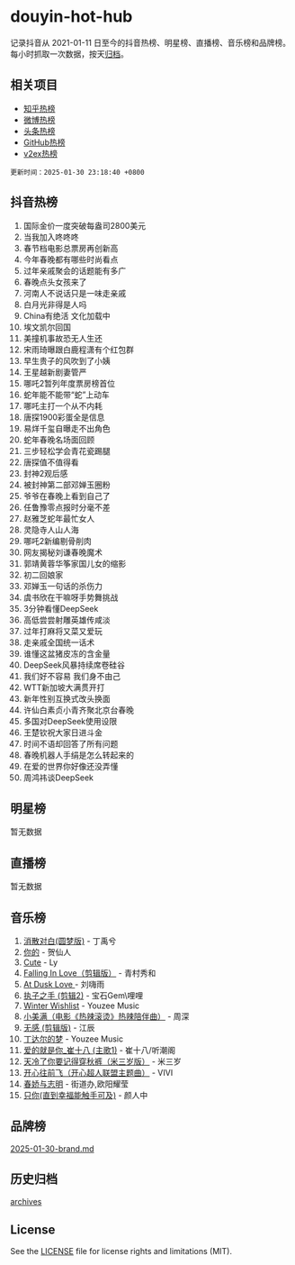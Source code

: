 # douyin-hot-hub

记录抖音从 2021-01-11 日至今的抖音热榜、明星榜、直播榜、音乐榜和品牌榜。每小时抓取一次数据，按天[归档](archives)。

## 相关项目

- [知乎热榜](https://github.com/lonnyzhang423/zhihu-hot-hub)
- [微博热榜](https://github.com/lonnyzhang423/weibo-hot-hub)
- [头条热榜](https://github.com/lonnyzhang423/toutiao-hot-hub)
- [GitHub热榜](https://github.com/lonnyzhang423/github-hot-hub)
- [v2ex热榜](https://github.com/lonnyzhang423/v2ex-hot-hub)


`更新时间：2025-01-30 23:18:40 +0800`

## 抖音热榜

1. 国际金价一度突破每盎司2800美元
1. 当我加入咚咚咚
1. 春节档电影总票房再创新高
1. 今年春晚都有哪些时尚看点
1. 过年亲戚聚会的话题能有多广
1. 春晚点头女孩来了
1. 河南人不说话只是一味走亲戚
1. 白月光非得是人吗
1. China有绝活 文化加载中
1. 埃文凯尔回国
1. 美撞机事故恐无人生还
1. 宋雨琦曝跟白鹿程潇有个红包群
1. 早生贵子的风吹到了小姨
1. 王星越新剧妻管严
1. 哪吒2暂列年度票房榜首位
1. 蛇年能不能带“蛇”上动车
1. 哪吒主打一个从不内耗
1. 唐探1900彩蛋全是信息
1. 易烊千玺自曝走不出角色
1. 蛇年春晚名场面回顾
1. 三步轻松学会青花瓷踢腿
1. 唐探值不值得看
1. 封神2观后感
1. 被封神第二部邓婵玉圈粉
1. 爷爷在春晚上看到自己了
1. 任鲁豫零点报时分毫不差
1. 赵雅芝蛇年最忙女人
1. 灵隐寺人山人海
1. 哪吒2新编剔骨削肉
1. 网友揭秘刘谦春晚魔术
1. 郭靖黄蓉华筝家国儿女的缩影
1. 初二回娘家
1. 邓婵玉一句话的杀伤力
1. 虞书欣在干嘛呀手势舞挑战
1. 3分钟看懂DeepSeek
1. 高低尝尝射雕英雄传咸淡
1. 过年打麻将又菜又爱玩
1. 走亲戚全国统一话术
1. 谁懂这盆猪皮冻的含金量
1. DeepSeek风暴持续席卷硅谷
1. 我们好不容易 我们身不由己
1. WTT新加坡大满贯开打
1. 新年性别互换式改头换面
1. 许仙白素贞小青齐聚北京台春晚
1. 多国对DeepSeek使用设限
1. 王楚钦祝大家日进斗金
1. 时间不语却回答了所有问题
1. 春晚机器人手绢是怎么转起来的
1. 在爱的世界你好像还没弄懂
1. 周鸿祎谈DeepSeek

## 明星榜

暂无数据

## 直播榜

暂无数据

## 音乐榜

1. [消散对白(圆梦版)](https://sf5-hl-cdn-tos.douyinstatic.com/obj/tos-cn-ve-2774/og4jB5I5IizzoZVAAAzWgBMAsMDWoArfwBOiFs) - 丁禹兮
1. [你的](https://sf5-hl-cdn-tos.douyinstatic.com/obj/tos-cn-ve-2774/oYuIeKf42jB7sEV6B2upMdpYAgfrQWj0FeRegh) - 贺仙人
1. [Cute](https://sf5-hl-cdn-tos.douyinstatic.com/obj/tos-cn-ve-2774/o4IbIzHWKAAB4wsS5qMBRiiAlEBGTpQRNfFvuo) - Ly
1. [Falling In Love（剪辑版）](https://sf5-hl-cdn-tos.douyinstatic.com/obj/tos-cn-ve-2774/o8ajpA8zzgBPahbBIO8AcKGBLJezFCRd1wfP9f) - 青村秀和
1. [ At Dusk  Love ](https://sf5-hl-cdn-tos.douyinstatic.com/obj/tos-cn-ve-2774/o8CrpCf5CaYgI4ZrtQgMQAFEfuGqNnRSDQAPBc) - 刘嗨雨
1. [执子之手 (剪辑2)](https://sf5-hl-cdn-tos.douyinstatic.com/obj/tos-cn-ve-2774/oUoZLQjCc31XzqsBnBQUNgeKtYPBcgbFDwtfcu) - 宝石Gem\哩哩
1. [Winter Wishlist](https://sf5-hl-cdn-tos.douyinstatic.com/obj/tos-cn-ve-2774/oIIgUOeamCFCVAzxN6MFRLIBlLGpUqQxeeHrLE) - Youzee Music
1. [小美满（电影《热辣滚烫》热辣陪伴曲）](https://sf5-hl-cdn-tos.douyinstatic.com/obj/tos-cn-ve-2774/o0GAn2lSgfZIDUgtevCGDQYnFg4CwnrBaxbTZL) - 周深
1. [无感 (剪辑版)](https://sf5-hl-cdn-tos.douyinstatic.com/obj/tos-cn-ve-2774/o0eIsUzJBDlQaQFC5OFlgbMEZC1TFYBftOBn6p) - 江辰
1. [丁达尔的梦](https://sf5-hl-cdn-tos.douyinstatic.com/obj/tos-cn-ve-2774/oMU3WirUZBVQkAC9ccG5P2IQirziZM2RTInUY) - Youzee Music
1. [爱的就是你_崔十八 (主歌1)](https://sf5-hl-cdn-tos.douyinstatic.com/obj/tos-cn-ve-2774/oI5BO5DhFZ6UTcNCnZaOCBLtZ7WIMQGfgnXf5E) - 崔十八/听潮阁
1. [天冷了你要记得穿秋裤（米三岁版）](https://sf5-hl-cdn-tos.douyinstatic.com/obj/tos-cn-ve-2774/oQlIwVIDWiZ6BQilAorS7MA0AgCkQDvcZAdm1) - 米三岁
1. [开心往前飞（开心超人联盟主题曲）](https://sf5-hl-cdn-tos.douyinstatic.com/obj/tos-cn-ve-2774/9d8fb7c82cf1421fb93a9fe925275e0a) - VIVI
1. [春娇与志明](https://sf5-hl-cdn-tos.douyinstatic.com/obj/tos-cn-ve-2774/e530d8fceb7044b39707d7f9ff54add1) - 街道办,欧阳耀莹
1. [只你(直到幸福能触手可及)](https://sf5-hl-cdn-tos.douyinstatic.com/obj/tos-cn-ve-2774/o0lBkRDzFTeaVSUz3ZZSCBVtZ5DIMQGfgmEAuE) - 颜人中

## 品牌榜

[2025-01-30-brand.md](archives/2025-01-30-brand.md)

## 历史归档

[archives](archives)

## License

See the [LICENSE](LICENSE) file for license rights and limitations (MIT).
